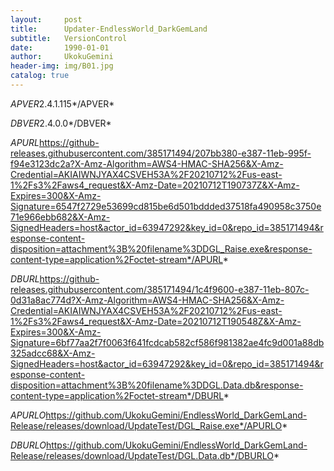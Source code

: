 ```yaml
---
layout:     post
title:      Updater-EndlessWorld_DarkGemLand
subtitle:   VersionControl
date:       1990-01-01
author:     UkokuGemini
header-img: img/B01.jpg
catalog: true
---
```


*APVER*2.4.1.115*/APVER*

*DBVER*2.4.0.0*/DBVER*

*APURL*https://github-releases.githubusercontent.com/385171494/207bb380-e387-11eb-995f-f94e3123dc2a?X-Amz-Algorithm=AWS4-HMAC-SHA256&X-Amz-Credential=AKIAIWNJYAX4CSVEH53A%2F20210712%2Fus-east-1%2Fs3%2Faws4_request&X-Amz-Date=20210712T190737Z&X-Amz-Expires=300&X-Amz-Signature=6547f2729e53699cd815be6d501bddded37518fa490958c3750e71e966ebb682&X-Amz-SignedHeaders=host&actor_id=63947292&key_id=0&repo_id=385171494&response-content-disposition=attachment%3B%20filename%3DDGL_Raise.exe&response-content-type=application%2Foctet-stream*/APURL*


*DBURL*https://github-releases.githubusercontent.com/385171494/1c4f9600-e387-11eb-807c-0d31a8ac774d?X-Amz-Algorithm=AWS4-HMAC-SHA256&X-Amz-Credential=AKIAIWNJYAX4CSVEH53A%2F20210712%2Fus-east-1%2Fs3%2Faws4_request&X-Amz-Date=20210712T190548Z&X-Amz-Expires=300&X-Amz-Signature=6bf77aa2f7f0063f641fcdcab582cf586f981382ae4fc9d001a88db325adcc68&X-Amz-SignedHeaders=host&actor_id=63947292&key_id=0&repo_id=385171494&response-content-disposition=attachment%3B%20filename%3DDGL.Data.db&response-content-type=application%2Foctet-stream*/DBURL*

*APURLO*https://github.com/UkokuGemini/EndlessWorld_DarkGemLand-Release/releases/download/UpdateTest/DGL_Raise.exe*/APURLO*

*DBURLO*https://github.com/UkokuGemini/EndlessWorld_DarkGemLand-Release/releases/download/UpdateTest/DGL.Data.db*/DBURLO*
